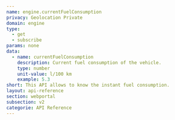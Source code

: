 ```yaml
---
name: engine.currentFuelConsumption
privacy: Geolocation Private
domain: engine
type:
  - get
  - subscribe
params: none
data:
  - name: currentFuelConsumption
    description: Current fuel consumption of the vehicle.
    type: number
    unit-value: l/100 km
    example: 5.3
short: This API allows to know the instant fuel consumption.
layout: api-reference
section: webportal
subsection: v2
categorie: API Reference
---
```


